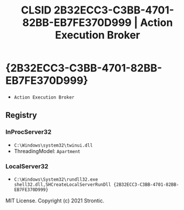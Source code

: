 ﻿---
title: "CLSID 2B32ECC3-C3BB-4701-82BB-EB7FE370D999 | Action Execution Broker"
excerpt: What is COM-Object CLSID 2B32ECC3-C3BB-4701-82BB-EB7FE370D999?
---

# {2B32ECC3-C3BB-4701-82BB-EB7FE370D999}

* `Action Execution Broker`

## Registry


### InProcServer32

* `C:\Windows\system32\twinui.dll`
* ThreadingModel: `Apartment`

### LocalServer32

* `C:\Windows\System32\rundll32.exe shell32.dll,SHCreateLocalServerRunDll {2B32ECC3-C3BB-4701-82BB-EB7FE370D999}`

MIT License. Copyright (c) 2021 Strontic.


